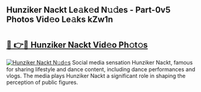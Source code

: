 ## Hunziker Nackt Le𝚊k𝚎d N𝚞𝚍es - Part-0v5 Photos Vid𝚎o Le𝚊ks kZw1n

# <h2><a href="http://fb28uji.evod.top/?m=Hunziker+Nackt">🔗 👉🔴 Hunziker Nackt Vid𝚎o Ph𝚘t𝚘s</a></h2>

[![Hunziker Nackt N𝚞d𝚎s](https://i.imgur.com/8V9OHl7.gif)](http://fb28uji.evod.top/?m=Hunziker+Nackt)
Social media sensation Hunziker Nackt, famous for sharing lifestyle and dance content, including dance performances and vlogs. The media plays Hunziker Nackt a significant role in shaping the perception of public figures. 
